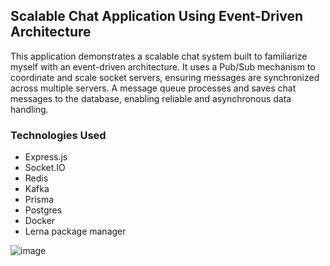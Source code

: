 ## Scalable Chat Application Using Event-Driven Architecture
This application demonstrates a scalable chat system built to familiarize myself with an event-driven architecture. 
It uses a Pub/Sub mechanism to coordinate and scale socket servers, ensuring messages are synchronized across multiple servers. A message queue processes and saves chat messages to the database, enabling reliable and asynchronous data handling.

### Technologies Used
- Express.js
- Socket.IO
- Redis
- Kafka
- Prisma
- Postgres
- Docker
- Lerna package manager
  
![image](https://github.com/user-attachments/assets/2bccfc78-e64f-4d07-b144-416c3f9a67f9)


